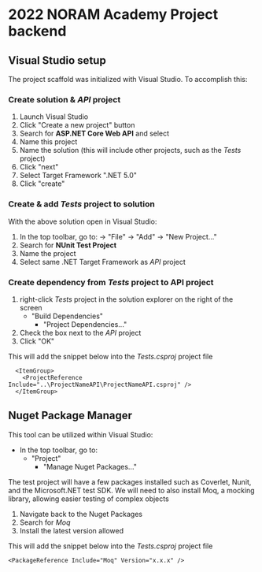 # 2022 NORAM Academy Project backend

## Visual Studio setup
The project scaffold was initialized with Visual Studio. To accomplish this:
### Create solution & *API* project
1. Launch Visual Studio
2. Click "Create a new project" button
3. Search for **ASP.NET Core Web API** and select
4. Name this project
5. Name the solution (this will include other projects, such as the *Tests* project)
6. Click "next"
7. Select Target Framework ".NET 5.0"
8. Click "create"

### Create & add *Tests* project to solution
With the above solution open in Visual Studio:
1. In the top toolbar, go to: -> "File" -> "Add" -> "New Project..."
2. Search for **NUnit Test Project**
3. Name the project
4. Select same .NET Target Framework as *API* project

### Create dependency from *Tests* project to API project
1. right-click *Tests* project in the solution explorer on the right of the screen
    - "Build Dependencies"
        - "Project Dependencies..."
2. Check the box next to the *API* project
3. Click "OK"

This will add the snippet below into the *Tests.csproj* project file
```
  <ItemGroup>
    <ProjectReference Include="..\ProjectNameAPI\ProjectNameAPI.csproj" />
  </ItemGroup>
```

## Nuget Package Manager
This tool can be utilized within Visual Studio:
- In the top toolbar, go to:
    - "Project"
        - "Manage Nuget Packages..."

The test project will have a few packages installed such as Coverlet, Nunit, and the Microsoft.NET test SDK. We will need to also install Moq, a mocking library, allowing easier testing of complex objects
1. Navigate back to the Nuget Packages
2. Search for *Moq*
3. Install the latest version allowed

This will add the snippet below into the *Tests.csproj* project file
```
<PackageReference Include="Moq" Version="x.x.x" />
```
